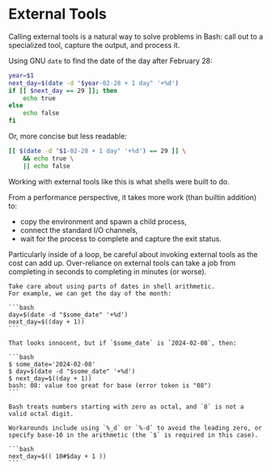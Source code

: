 # External Tools

Calling external tools is a natural way to solve problems in Bash: call out to a specialized tool, capture the output, and process it.

Using GNU `date` to find the date of the day after February 28:

```bash
year=$1
next_day=$(date -d "$year-02-28 + 1 day" '+%d')
if [[ $next_day == 29 ]]; then
    echo true
else
    echo false
fi
```

Or, more concise but less readable:

```bash
[[ $(date -d "$1-02-28 + 1 day" '+%d') == 29 ]] \
    && echo true \
    || echo false
```

Working with external tools like this is what shells were built to do.

From a performance perspective, it takes more work (than builtin addition) to:

* copy the environment and spawn a child process,
* connect the standard I/O channels,
* wait for the process to complete and capture the exit status.

Particularly inside of a loop, be careful about invoking external tools as the cost can add up.
Over-reliance on external tools can take a job from completing in seconds to completing in minutes (or worse).

~~~~exercism/caution
Take care about using parts of dates in shell arithmetic.
For example, we can get the day of the month:

```bash
day=$(date -d "$some_date" '+%d')
next_day=$((day + 1))
```

That looks innocent, but if `$some_date` is `2024-02-08`, then:

```bash
$ some_date='2024-02-08'
$ day=$(date -d "$some_date" '+%d')
$ next_day=$((day + 1))
bash: 08: value too great for base (error token is "08")
```

Bash treats numbers starting with zero as octal, and `8` is not a valid octal digit.

Workarounds include using `%_d` or `%-d` to avoid the leading zero, or specify base-10 in the arithmetic (the `$` is required in this case).

```bash
next_day=$(( 10#$day + 1 ))
```
~~~~
